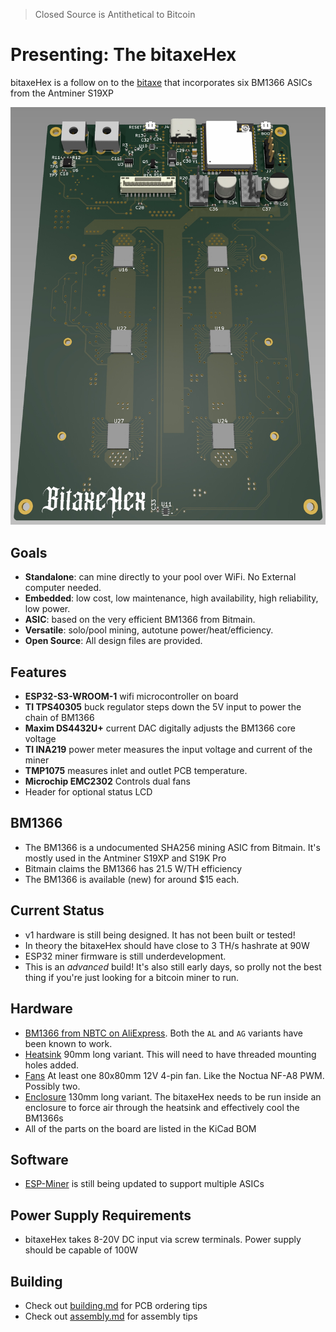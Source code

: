 
> Closed Source is Antithetical to Bitcoin

# Presenting: The bitaxeHex
bitaxeHex is a follow on to the [bitaxe](https://github.com/skot/bitaxe) that incorporates six BM1366 ASICs from the Antminer S19XP

![bitaxeHex render](doc/hex_render.jpg)

## Goals
- **Standalone**: can mine directly to your pool over WiFi. No External computer needed.
- **Embedded**: low cost, low maintenance, high availability, high reliability, low power.
- **ASIC**: based on the very efficient BM1366 from Bitmain.
- **Versatile**: solo/pool mining, autotune power/heat/efficiency.
- **Open Source**: All design files are provided.

## Features
- **ESP32-S3-WROOM-1** wifi microcontroller on board
- **TI TPS40305** buck regulator steps down the 5V input to power the chain of BM1366
- **Maxim DS4432U+** current DAC digitally adjusts the BM1366 core voltage
- **TI INA219** power meter measures the input voltage and current of the miner
- **TMP1075** measures inlet and outlet PCB temperature.
- **Microchip EMC2302** Controls dual fans
- Header for optional status LCD

## BM1366
- The BM1366 is a undocumented SHA256 mining ASIC from Bitmain. It's mostly used in the Antminer S19XP and S19K Pro
- Bitmain claims the BM1366 has 21.5 W/TH efficiency
- The BM1366 is available (new) for around $15 each.

## Current Status
- v1 hardware is still being designed. It has not been built or tested!
- In theory the bitaxeHex should have  close to 3 TH/s hashrate at 90W
- ESP32 miner firmware is still underdevelopment.
- This is an _advanced_ build! It's also still early days, so prolly not the best thing if you're just looking for a bitcoin miner to run.

## Hardware
- [BM1366 from NBTC on AliExpress](https://www.aliexpress.us/item/3256803471845503.html). Both the `AL` and `AG` variants have been known to work.
- [Heatsink](https://www.aliexpress.us/item/3256805608902122.html) 90mm long variant. This will need to have threaded mounting holes added.
- [Fans](https://www.amazon.com/Noctua-NF-A8-PWM-Premium-Quiet/dp/B00NEMG62M) At least one 80x80mm 12V 4-pin fan. Like the Noctua NF-A8 PWM. Possibly two.
- [Enclosure](https://www.aliexpress.us/item/3256804293159109.html) 130mm long variant. The bitaxeHex needs to be run inside an enclosure to force air through the heatsink and effectively cool the BM1366s
- All of the parts on the board are listed in the KiCad BOM

## Software
- [ESP-Miner](https://github.com/skot/ESP-Miner) is still being updated to support multiple ASICs

## Power Supply Requirements
- bitaxeHex takes 8-20V DC input via screw terminals. Power supply should be capable of 100W

## Building
- Check out [building.md](building.md) for PCB ordering tips
- Check out [assembly.md](assembly.md) for assembly tips
